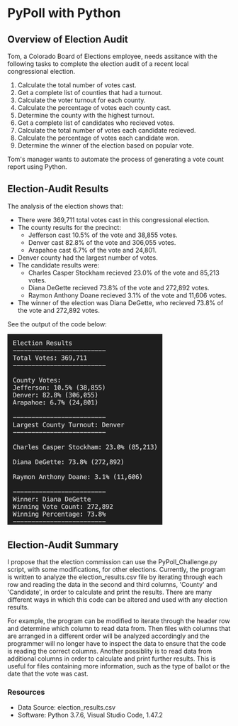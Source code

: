 # PyPoll with Python

## Overview of Election Audit
Tom, a Colorado Board of Elections employee, needs assitance with the following tasks to complete the election audit of a recent local congressional election.

1. Calculate the total number of votes cast.
2. Get a complete list of counties that had a turnout.
3. Calculate the voter turnout for each county.
4. Calculate the percentage of votes each county cast.
5. Determine the county with the highest turnout.
6. Get a complete list of candidates who recieved votes.
7. Calculate the total number of votes each candidate recieved.
8. Calculate the percentage of votes each candidate won.
9. Determine the winner of the election based on popular vote.

Tom's manager wants to automate the process of generating a vote count report using Python.

## Election-Audit Results
The analysis of the election shows that:
- There were 369,711 total votes cast in this congressional election.
- The county results for the precinct:
  - Jefferson cast 10.5% of the vote and 38,855 votes.
  - Denver cast 82.8% of the vote and 306,055 votes.
  - Arapahoe cast 6.7% of the vote and 24,801.
- Denver county had the largest number of votes.
- The candidate results were:
  - Charles Casper Stockham recieved 23.0% of the vote and 85,213 votes.
  - Diana DeGette recieved 73.8% of the vote and 272,892 votes.
  - Raymon Anthony Doane recieved 3.1% of the vote and 11,606 votes.
- The winner of the election was Diana DeGette, who recieved 73.8% of the vote and 272,892 votes.

See the output of the code below:

<img src="https://github.com/npantfoerder/election-analysis/blob/master/analysis/Code_Output.png" width="350">

## Election-Audit Summary
I propose that the election commission can use the PyPoll_Challenge.py script, with some modifications, for other elections. Currently, the program is written to analyze the election_results.csv file by iterating through each row and reading the data in the second and third columns, 'County' and 'Candidate', in order to calculate and print the results. There are many different ways in which this code can be altered and used with any election results.

For example, the program can be modified to iterate through the header row and determine which column to read data from. Then files with columns that are arranged in a different order will be analyzed accordingly and the programmer will no longer have to inspect the data to ensure that the code is reading the correct columns. Another possiblity is to read data from additional columns in order to calculate and print further results. This is useful for files containing more information, such as the type of ballot or the date that the vote was cast. 

### Resources
- Data Source: election_results.csv
- Software: Python 3.7.6, Visual Studio Code, 1.47.2
